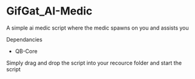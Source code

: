 # GifGat_AI-Medic
A simple ai medic script where the medic spawns on you and assists you


Dependancies 
- QB-Core

Simply drag and drop the script into your recource folder and start the script
